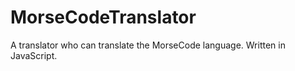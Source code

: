 # MorseCodeTranslator
A translator who can translate the MorseCode language. Written in JavaScript.
